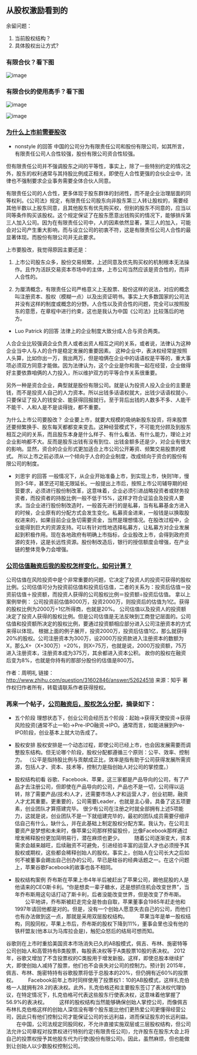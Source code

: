 ## 从股权激励看到的

余留问题：

1. 当前股权结构？
2. 具体股权出让方式?

### 有限合伙？看下图

![image](https://github.com/BinaryArtists/not-just-code/blob/master/mass/images/equity-incentive.png)

### 有限合伙的使用高手？看下图

![image](https://github.com/BinaryArtists/not-just-code/blob/master/mass/images/IMG_2627.JPG)

![image](https://github.com/BinaryArtists/not-just-code/blob/master/mass/images/IMG_2628.JPG)

### [为什么上市前需要股改](http://www.zhihu.com/question/20359239?utm_campaign=rss&utm_medium=rss&utm_source=rss&utm_content=title)

* nonstyle 的回答
中国的公司分为有限责任公司和股份有限公司，如其所言，有限责任公司人合性较强，股份有限公司资合性较强。

但有限责任公司并不强调股东之间的平等性，事实上，除了一些特别约定的情况之外，股东的权利通常与其持股比例成正相关。即使在人合性更强的合伙企业中，法律也不强制要求企业事务需要全体合伙人同意。

有限责任公司的人合性，更多体现于股东群体的封闭性，而不是企业治理层面的同等权利。《公司法》规定，有限责任公司股东向非股东第三人转让股权的，需要经其他半数以上股东同意，且其他股东有优先购买权，但别的股东不同意的，应当以同等条件购买该股权。这个规定保证了在股东愿意出钱购买的情况下，能够排斥第三人加入公司。因为在有限责任公司中，人的因素依然显著，第三人的加入，可能会对公司产生重大影响，而与设立公司的初衷不符，这是有限责任公司人合性的最显著体现。而股份有限公司并无此要求。

上市要股改，我觉得原因主要还是：

1. 上市公司股东众多，股份交易频繁，上述同意及优先购买权的机制根本无法操作。且作为活跃交易资本市场中的主体，上市公司当然应该是资合性的，而非人合性的。

2. 为厘清概念，有限责任公司严格意义上无股票、股份这样的说法，对应的概念叫注册资本、股权（模糊一点）以及出资证明书。事实上大多数国家的公司法并没有这样的制度或概念的分野。人合性以及资合性的问题，完全可以按照股东的意愿，在章程中进行约束，这也是我认为中国《公司法》比较落后的地方。

* Luo Patrick 的回答
法律上的企业制度大致分成人合与资合两类。

人合企业比较强调企业负责人或者出资人相互之间的关系，或者说，法律认为这种企业当中人与人的合作是稳定发展的重要因素。
这种企业中，表决权经常是按照人头算，比如你出一万，我出两万，但是咱俩在企业中的话语权是平等的，重大事项必须双方同意才能做。因为法律认为，这个企业是你和我一起在经营，企业做得好主要依靠咱俩的人力投入，所以维护双方的平等合作关系很重要。

另外一种是资合企业，典型就是股份有限公司。就是认为投资人投入企业的主要是钱，而不是投资人自己的人力资本。所以出钱多话语权就大，出钱少话语权就小，只要保证了投入的钱安全、能获得回报就行。至于背后出钱的人数多不多、人能干不能干、人和人是不是谈得拢，都不重要。

为什么上市公司要股改？
企业要上市，就要大规模的吸纳新股东投资，将来股票还要频繁换手、股东每天都都变来变去。这种经营模式下，不可能充分顾及到股东相互之间的关系，而且股东本身是什么样子、有什么看法、有什么能力，理论上对企业影响都不大。反而是股东出钱有没有到位、出钱金额多还是少，对企业有很大的影响。显然，资合的企业形式更加适合上市公司公开筹资、频繁交易股票的模式。
所以上市之前必须从一个倾向于人合的企业制度，改成倾向于资合的股份有限公司的制度。

* 刘思宇 的回答
一般情况下，从企业开始准备上市，到实现上市，快则1年，慢则3-5年，甚至还可能无限延长。一般提出上市后，按照上市公司辅导期的经营要求，必须进行股份制改革，这意味着，企业必须引进战略投资者或财务投资者，而投资者的持股比例一般不低于15%，这样才符合证监会及投资人要求。当企业进行股份制改造时，一般首先进行的是私募，当有私募基金方进入的时候，企业原有的分配方式会发生变化。私募资金进来，一般钱是以换取股权进来的，如果目前企业急切需要资金，当然是理想情况。在股改过程中，企业能得到巨大的资源支持。可以有针对性地选择私募方，让私募方对企业发展起到积极作用。现在各地政府有明确上市指标，企业股改上市，会得到政府资源的支持，这是长远性资源。股份制改造后，银行的授信额度会增强，在产业链的整体竞争力会增强。

### [公司估值融资后我的股权怎样变化，如何计算？](http://www.zhihu.com/question/31602846)

公司估值在风险投资中是个非常重要的问题，它决定了投资人的投资可获得的股权比例。公司估值可分为投资前估值和投资后估值，二者的关系为：投资后估值＝投资前估值＋投资额，而投资人获得的公司股权比例＝投资额÷投资后估值。
拿以上案例举例：
公司投资前估值8000万，投资2000万，则投资后的估值为1亿。获得的股权比例为2000万÷1亿所得商，也就是20%。
公司估值以及投资人的投资额决定了投资人获得的股权比例。但是公司估值是无法反映到工商登记层面的。公司估值和投资额所决定的股权比例，要通过投资额相应部分进入公司注册资本的方式来得以体现。
根据上面的例子展开，投资2000万，投资后估值1亿，那么就获得20%的股权。公司注册资本为300万，设2000万投资款进入注册资本的数额为X，那么X÷（X+300万）=20%，则X=75万，也就是说，2000万投资额，75万进入注册资本，注册资本成为375万，其余都进入资本公积。
故你的股权在融资后变为8%，也就是你持有的那部分股份的估值是800万。

作者：周明礼
链接：http://www.zhihu.com/question/31602846/answer/52624518
来源：知乎
著作权归作者所有，转载请联系作者获得授权。

### 再来一个帖子，[公司融资后，股权怎么分配](http://zhidao.baidu.com/link?url=W-mIXu8_xGFgAyKj_7sLGN0BaQ8o36R5JcrnrWwN1ffmn2j-ClYInavpZQti5uogRvDgv1nl-cRIxNvR6NWRW_)，摘录如下：

* 五个阶段
理想状态下，创业公司会经历五个阶段：起始→获得天使投资→获得风险投资(通常不止一轮)→Pre-IPO融资→IPO。通常而言，如能进展到Pre- IPO阶段，创业基本上就大功告成了。

* 股权安排
股权安排是一个动态过程，即使公司已经上市，也会因发展需要而调整股东结构。但无论哪个阶段，股权分配都遵循三个原则：公平、效率、控制力。 （公平是指持股比例与贡献成正比，效率是指有助于公司获得发展所需资源，包括人才、资本、技术等，控制力是指创始人对公司的掌控度。）

* 股权结构初看
谷歌、Facebook、苹果，这三家都是产品导向的公司，有了产品才去注册公司，但即使在产品导向的公司，产品也不是一切，公司得以运转，除了需要产品(技术)人才，还需要市场人才和运营人才，创业初期，融资人才尤其重要。更重要的，公司需要Leader，也就是主心骨。具备了这五项要素，创业团队才算搭建完毕。
很少有公司在注册之时就全部拥有上述5项能力，这就是说，创业团队不是一下就组建完毕的，最初的团队成员需要仔细评估自己有什么，缺什么，并在此基础上制定股权分配方案。我认为，在公司主要资产是梦想和未来时，像苹果公司那样预留股份，比像Facebook那样通过增发稀释股份更加简明易行，潜在麻烦也更少。
　　随着公司逐渐变大，资本需求会越来越旺，后续融资不可避免，引进经验丰富的运营人才也必须授予其股权或期权，这些都会稀释创始人的股权。事实上，创始人在公司长大之后如何不被董事会踢出自己创办的公司，早已是硅谷的经典话题之一。在这个问题上，苹果谷歌Facebook的故事也各不相同。

* 股权结构案例
乔布斯在苹果上市4年半后被赶出了苹果公司，踢他屁股的人是他请来的CEO斯卡利。“你是想卖一辈子糖水，还是想抓住机会改变世界”，当年乔布斯用这句话打动了斯卡利，后者没能改变世界，但是改变了乔布斯。
　　公平地讲，乔布斯被赶走完全是咎由自取，苹果董事会1985年赶走他和1997年请回他都是对的。但是，没有一个创始人愿意失去自己的公司，而他们也有办法做到这一点，那就是采用双层股权结构。
　　苹果当年是单一股权结构，同股同权，苹果上市后，乔布斯的股权下降到11%，董事会里也没有他的铁杆盟友(他本以为马库拉会是)，触犯众怒后的结局可想而知。

谷歌则在上市时重拾美国资本市场消失已久的AB股模式，佩吉、布林、施密特等公司创始人和高管持有B类股票，每股表决权等于A类股票10股的表决权。 2012年，谷歌又增加了不含投票权的C类股用于增发新股。这样，即使总股本继续扩大，即使创始人减持了股票，他们也不会丧失对公司的控制力。预计到 2015年，佩吉、布林、施密特持有谷歌股票将低于总股本的20%，但仍拥有近60%的投票权。
　　Facebook前年上市时同样使用了投票权1：10的AB股模式，这样扎克伯格一人就拥有28.2的表决权。此外，扎克伯格还和主要股东签订了表决权代理协议，在特定情况下，扎克伯格可代表这些股东行使表决权，这意味着他掌握了56.9%的表决权。
　　这样的股权结构当然能够确保创始人掌控公司，而像佩吉布林扎克伯格这样的创始人深信没有哪个股东能比他们更热爱公司更懂得经营公司，因此只有他们控制公司才能保证公司的长远利益，进而保证股东的长远利益。
　　在中国，公司法规定同股同权，不允许直接实施双层或三层股权结构，但公司法允许公司章程对投票权进行特别约定(有限责任公司)，允许股东在股东大会上将自己的投票权授予其他股东代为行使(股份有限公司)。因此，虽然麻烦，但也能做到让创始人以少数股权控制公司。
